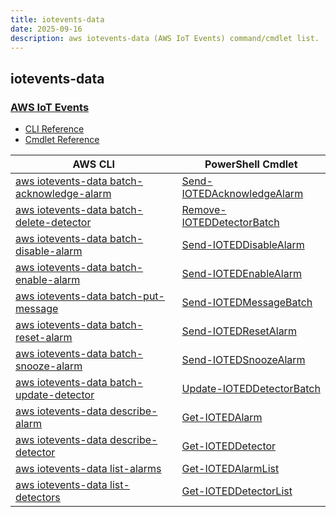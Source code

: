 ```yaml
---
title: iotevents-data
date: 2025-09-16
description: aws iotevents-data (AWS IoT Events) command/cmdlet list.
---
```


## iotevents-data

### [AWS IoT Events](https://aws.amazon.com/iot-events/)

* [CLI Reference](https://awscli.amazonaws.com/v2/documentation/api/latest/reference/iotevents-data/index.html)
* [Cmdlet Reference](https://docs.aws.amazon.com/powershell/latest/reference/items/AWS_IoT_Events_Data_cmdlets.html)

|AWS CLI|PowerShell Cmdlet|
|----|----|
|[aws iotevents-data batch-acknowledge-alarm](https://awscli.amazonaws.com/v2/documentation/api/latest/reference/iotevents-data/batch-acknowledge-alarm.html)|[Send-IOTEDAcknowledgeAlarm](https://docs.aws.amazon.com/powershell/latest/reference/items/Send-IOTEDAcknowledgeAlarm.html)|
|[aws iotevents-data batch-delete-detector](https://awscli.amazonaws.com/v2/documentation/api/latest/reference/iotevents-data/batch-delete-detector.html)|[Remove-IOTEDDetectorBatch](https://docs.aws.amazon.com/powershell/latest/reference/items/Remove-IOTEDDetectorBatch.html)|
|[aws iotevents-data batch-disable-alarm](https://awscli.amazonaws.com/v2/documentation/api/latest/reference/iotevents-data/batch-disable-alarm.html)|[Send-IOTEDDisableAlarm](https://docs.aws.amazon.com/powershell/latest/reference/items/Send-IOTEDDisableAlarm.html)|
|[aws iotevents-data batch-enable-alarm](https://awscli.amazonaws.com/v2/documentation/api/latest/reference/iotevents-data/batch-enable-alarm.html)|[Send-IOTEDEnableAlarm](https://docs.aws.amazon.com/powershell/latest/reference/items/Send-IOTEDEnableAlarm.html)|
|[aws iotevents-data batch-put-message](https://awscli.amazonaws.com/v2/documentation/api/latest/reference/iotevents-data/batch-put-message.html)|[Send-IOTEDMessageBatch](https://docs.aws.amazon.com/powershell/latest/reference/items/Send-IOTEDMessageBatch.html)|
|[aws iotevents-data batch-reset-alarm](https://awscli.amazonaws.com/v2/documentation/api/latest/reference/iotevents-data/batch-reset-alarm.html)|[Send-IOTEDResetAlarm](https://docs.aws.amazon.com/powershell/latest/reference/items/Send-IOTEDResetAlarm.html)|
|[aws iotevents-data batch-snooze-alarm](https://awscli.amazonaws.com/v2/documentation/api/latest/reference/iotevents-data/batch-snooze-alarm.html)|[Send-IOTEDSnoozeAlarm](https://docs.aws.amazon.com/powershell/latest/reference/items/Send-IOTEDSnoozeAlarm.html)|
|[aws iotevents-data batch-update-detector](https://awscli.amazonaws.com/v2/documentation/api/latest/reference/iotevents-data/batch-update-detector.html)|[Update-IOTEDDetectorBatch](https://docs.aws.amazon.com/powershell/latest/reference/items/Update-IOTEDDetectorBatch.html)|
|[aws iotevents-data describe-alarm](https://awscli.amazonaws.com/v2/documentation/api/latest/reference/iotevents-data/describe-alarm.html)|[Get-IOTEDAlarm](https://docs.aws.amazon.com/powershell/latest/reference/items/Get-IOTEDAlarm.html)|
|[aws iotevents-data describe-detector](https://awscli.amazonaws.com/v2/documentation/api/latest/reference/iotevents-data/describe-detector.html)|[Get-IOTEDDetector](https://docs.aws.amazon.com/powershell/latest/reference/items/Get-IOTEDDetector.html)|
|[aws iotevents-data list-alarms](https://awscli.amazonaws.com/v2/documentation/api/latest/reference/iotevents-data/list-alarms.html)|[Get-IOTEDAlarmList](https://docs.aws.amazon.com/powershell/latest/reference/items/Get-IOTEDAlarmList.html)|
|[aws iotevents-data list-detectors](https://awscli.amazonaws.com/v2/documentation/api/latest/reference/iotevents-data/list-detectors.html)|[Get-IOTEDDetectorList](https://docs.aws.amazon.com/powershell/latest/reference/items/Get-IOTEDDetectorList.html)|

